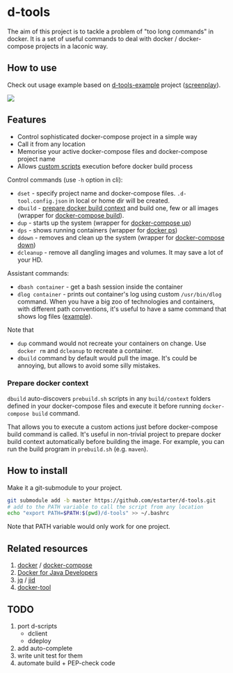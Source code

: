 # d-tools
The aim of this project is to tackle a problem of "too long commands" in docker.
It is a set of useful commands to deal with docker / docker-compose projects in a laconic way.

## How to use

Check out usage example based on [d-tools-example](https://github.com/estarter/d-tools-example) project ([screenplay](https://github.com/estarter/d-tools-example/blob/master/screenplay.txt)).

<a href="https://asciinema.org/a/148184?autoplay=1"><img src="https://asciinema.org/a/148184.png" /></a>

## Features

* Control sophisticated docker-compose project in a simple way
* Call it from any location
* Memorise your active docker-compose files and docker-compose project name
* Allows [custom scripts](#prepare-docker-context) execution before docker build process


Control commands (use `-h` option in cli):

* `dset` - specify project name and docker-compose files. `.d-tool.config.json` in local or home dir will be created.
* `dbuild` - [prepare docker build context](#prepare-docker-context) and build one, few or all images (wrapper for [docker-compose build](https://docs.docker.com/compose/reference/build/)).
* `dup` - starts up the system (wrapper for [docker-compose up](https://docs.docker.com/compose/reference/up/))
* `dps` - shows running containers (wrapper for [docker ps](https://docs.docker.com/engine/reference/commandline/ps/))
* `ddown` - removes and clean up the system (wrapper for [docker-compose down](https://docs.docker.com/compose/reference/down/))
* `dcleanup` - remove all dangling images and volumes. It may save a lot of your HD.

Assistant commands:

* `dbash container` - get a bash session inside the container
* `dlog container` - prints out container's log using custom `/usr/bin/dlog` command. When you have a big zoo of
technologies and containers, with different path conventions, it's useful to have a same command that shows log files
([example](https://github.com/estarter/test-smtp-server/blob/master/Dockerfile#L21)).


Note that
* `dup` command would not recreate your containers on change. Use `docker rm` and `dcleanup` to recreate a container.
* `dbuild` command by default would pull the image. It's could be annoying, but allows to avoid some silly mistakes.

### Prepare docker context

`dbuild` auto-discovers `prebuild.sh` scripts in any `build/context` folders defined in your docker-compose files
and execute it before running `docker-compose build` command.

That allows you to execute a custom actions just before docker-compose build command is called.
It's useful in non-trivial project to prepare docker build context automatically before building the image.
For example, you can run the build program in `prebuild.sh` (e.g. `maven`).

## How to install

Make it a git-submodule to your project.

```bash
git submodule add -b master https://github.com/estarter/d-tools.git
# add to the PATH variable to call the script from any location
echo "export PATH=$PATH:$(pwd)/d-tools" >> ~/.bashrc
```

Note that PATH variable would only work for one project.

## Related resources

1. [docker](https://docs.docker.com/) / [docker-compose](https://docs.docker.com/compose/)
2. [Docker for Java Developers](https://github.com/docker/labs/tree/master/developer-tools/java/)
3. [jq](https://stedolan.github.io/jq/) / [jid](https://github.com/simeji/jid)
4. [docker-tool](https://github.com/ohmystack/docker-tool)

## TODO

1. port d-scripts
   * dclient
   * ddeploy
2. add auto-complete
3. write unit test for them
4. automate build + PEP-check code
